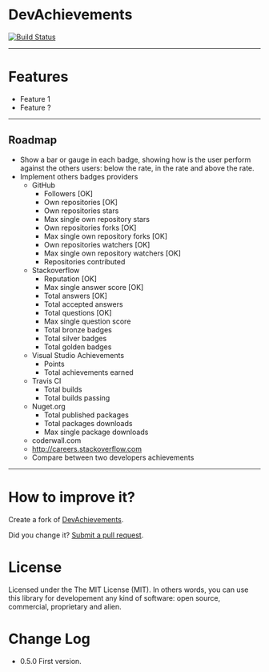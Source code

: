 DevAchievements
===============
[![Build Status](https://travis-ci.org/giacomelli/DevAchievements.png?branch=master)](https://travis-ci.org/giacomelli/DevAchievements)

--------

Features
===
 - Feature 1
 - Feature ?

--------

Roadmap
-------- 
 - Show a bar or gauge in each badge, showing how is the user perform against the others users: below the rate, in the rate and above the rate.
 - Implement others badges providers
 	- GitHub
 		- Followers [OK]
 		- Own repositories [OK]
 		- Own repositories stars
 		- Max single own repository stars
 		- Own repositories forks [OK]
 		- Max single own repository forks [OK]
 		- Own repositories watchers [OK]
 		- Max single own repository watchers [OK]
 		- Repositories contributed	
 	- Stackoverflow
 		- Reputation [OK]
 		- Max single answer score [OK]
 		- Total answers [OK]
 		- Total accepted answers
 		- Total questions [OK]
 		- Max single question score
 		- Total bronze badges
 		- Total silver badges
 		- Total golden badges
 	- Visual Studio Achievements
 		- Points
 		- Total achievements earned
 	- Travis CI
 		- Total builds
 		- Total builds passing
 	- Nuget.org
		- Total published packages
		- Total packages downloads
		- Max single package downloads
	- coderwall.com
	- http://careers.stackoverflow.com
	- Compare between two developers achievements
 		
 
--------

How to improve it?
======

Create a fork of [DevAchievements](https://github.com/giacomelli/DevAchievements/fork). 

Did you change it? [Submit a pull request](https://github.com/giacomelli/DevAchievements/pull/new/master).


License
======

Licensed under the The MIT License (MIT).
In others words, you can use this library for developement any kind of software: open source, commercial, proprietary and alien.


Change Log
======
 - 0.5.0 First version.
